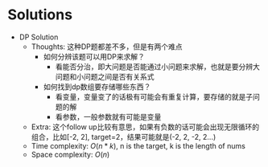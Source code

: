 # Solutions

* DP Solution
  * Thoughts: 这种DP题都差不多，但是有两个难点
    * 如何分辨该题可以用DP来求解？
      * 看能否分治，即大问题是否能通过小问题来求解，也就是要分辨大问题和小问题之间是否有关系式
    * 如何找到dp数组要存储哪些东西？
      * 看变量，变量变了的话极有可能会有重复计算，要存储的就是子问题的解
      * 看参数，一般参数就有可能是变量
  * Extra: 这个follow up比较有意思，如果有负数的话可能会出现无限循环的组合，比如[-2, 2], target=2，结果可能就是(-2, 2, -2, 2...)
  * Time complexity: $O(n*k)$, n is the target, k is the length of nums
  * Space complexity: $O(n)$